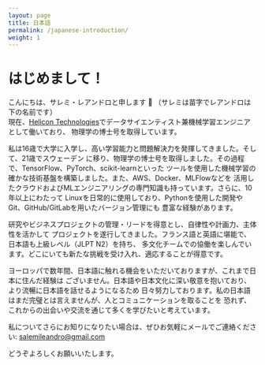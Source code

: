```yaml
---
layout: page
title: 日本語
permalink: /japanese-introduction/
weight: 1
---
```


# はじめまして！

こんにちは、サレミ・レアンドロと申します :wave: （サレミは苗字でレアンドロは下の名前です）<br>
現在、[Helicon Technologies](https://helicon.ai/)でデータサイエンティスト兼機械学習エンジニアとして働いており、
物理学の博士号を取得しています。

私は16歳で大学に入学し、高い学習能力と問題解決力を発揮してきました。そして、21歳でスウェーデン
に移り、物理学の博士号を取得しました。その過程で、TensorFlow、PyTorch、scikit-learnといった
ツールを使用した機械学習の確かな技術基盤を構築しました。また、AWS、Docker、MLFlowなどを
活用したクラウドおよびMLエンジニアリングの専門知識も持っています。さらに、10年以上にわたって
Linuxを日常的に使用しており、Pythonを使用した開発やGit、GitHub/GitLabを用いたバージョン管理にも
豊富な経験があります。

研究やビジネスプロジェクトの管理・リードを得意とし、自律性や計画力、主体性を活かして
プロジェクトを遂行してきました。フランス語と英語に堪能で、日本語も上級レベル（JLPT N2）を持ち、
多文化チームでの協働を楽しんでいます。どこにいても新たな挑戦を受け入れ、適応することが得意です。

ヨーロッパで数年間、日本語に触れる機会をいただいておりますが、これまで日本に住んだ経験は
ございません。日本語や日本文化に深い敬意を抱いており、より流暢に日本語を話せるようになるため
日々努力しております。私の日本語はまだ完璧とは言えませんが、人とコミュニケーションを取ることを
恐れず、これからの出会いや交流を通じて多くを学びたいと考えています。


私についてさらにお知りになりたい場合は、ぜひお気軽にメールでご連絡ください:
<a href="mailto:salemileandro@gmail.com" class="text-dark">salemileandro@gmail.com</a>

どうぞよろしくお願いいたします。